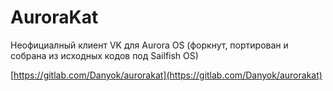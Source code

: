 AuroraKat
===================

Неофициалный клиент VK для Aurora OS (форкнут, портирован и собрана из исходных кодов под Sailfish OS)

[https://gitlab.com/Danyok/aurorakat](https://gitlab.com/Danyok/aurorakat)
